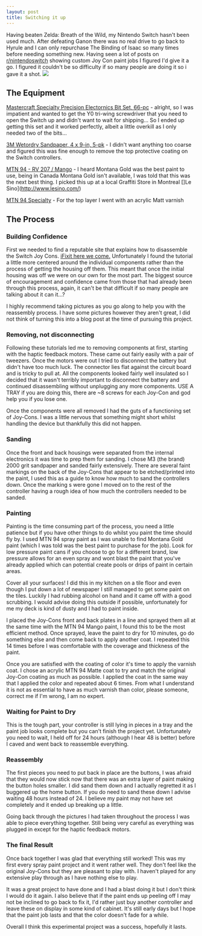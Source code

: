 ```yaml
---
layout: post
title: Switching it up
---
```

Having beaten Zelda: Breath of the Wild, my Nintendo Switch hasn't been used much. After defeating Ganon there was no real drive to go back to Hyrule and I can only repurchase The Binding of Isaac so many times before needing something new. Having seen a lot of posts on [r/nintendoswitch](http://reddit.com/r/nintendoswitch) showing custom Joy Con paint jobs I figured I'd give it a go. I figured it couldn't be so difficulty if so many people are doing it so i gave it a shot.
<img src="{{ site.baseurl }}assets/img/switch_full_view.jpg">

## The Equipment
[Mastercraft Specialty Precision Electornics Bit Set, 66-pc](http://www.canadiantire.ca/en/pdp/mastercraft-specialty-precision-electronics-bit-set-66-pc-0573624p.html) - alright, so I was impatient and wanted to get the Y0 tri-wing screwdriver that you need to open the Switch up and didn't want to wait for shipping... So I ended up getting this set and it worked perfectly, albeit a little overkill as I only needed two of the bits...

[3M Wetordry Sandpaper, 4 x 9-in, 5-pk](http://www.canadiantire.ca/en/pdp/3m-wetordry-sandpaper-4-x-9-in-5-pk-0475844p.html#srp) - I didn't want anything too coarse and figured this was fine enough to remove the top protective coating on the Switch controllers. 

[MTN 94 - RV 207 / Mango](http://www.mtncolors.com/product/mtn-94/) - I heard Montana Gold was the best paint to use, being in Canada Montana Gold isn't available, I was told that this was the next best thing. I picked this up at a local Graffiti Store in Montreal []Le Sino](http://www.lesino.com/)

[MTN 94 Specialty](http://www.montanacolors.com/webapp/spray?id=564) - For the top layer I went with an acrylic Matt varnish

## The Process
### Building Confidence
First we needed to find a reputable site that explains how to disassemble the Switch Joy Cons. [iFixit here we come.](https://www.ifixit.com/Teardown/Nintendo+Switch+Teardown/78263) Unfortunately I found the tutorial a little more centered around the individual components rather than the process of getting the housing off them. This meant that once the initial housing was off we were on our own for the most part. The biggest source of encouragement and confidence came from those that had already been through this process, again, it can't be that difficult if so many people are talking about it can it...? 

I highly recommend taking pictures as you go along to help you with the reassembly process. I have some pictures however they aren't great, I did not think of turning this into a blog post at the time of pursuing this project.

### Removing, not disconnecting
Following these tutorials led me to removing components at first, starting with the haptic feedback motors. These came out fairly easily with a pair of tweezers. Once the motors were out I tried to disconnect the battery but didn't have too much luck. The connector lies flat against the circuit board and is tricky to pull at. All the components looked fairly well insulated so I decided that it wasn't terribly important to disconnect the battery and continued disassembling without unplugging any more components. USE A TRAY if you are doing this, there are ~8 screws for each Joy-Con and god help you if you lose one. 

Once the components were all removed I had the guts of a functioning set of Joy-Cons. I was a little nervous that something might short whilst handling the device but thankfully this did not happen.

### Sanding
Once the front and back housings were separated from the internal electronics it was time to prep them for sanding. I chose M3 (the brand) 2000 grit sandpaper and sanded fairly extensively. There are several faint markings on the back of the Joy-Cons that appear to be etched/printed into the paint, I used this as a guide to know how much to sand the controllers down. Once the marking s were gone I moved on to the rest of the controller having a rough idea of how much the controllers needed to be sanded.

### Painting
Painting is the time consuming part of the process, you need a little patience but if you have other things to do whilst you paint the time should fly by. I used MTN 94 spray paint as I was unable to find Montana Gold paint (which I was told was the best paint to purchase for the job). Look for low pressure paint cans if you choose to go for a different brand, low pressure allows for an even spray and wont blast the paint that you've already applied which can potential create pools or drips of paint in certain areas. 

Cover all your surfaces! I did this in my kitchen on a tile floor and even though I put down a lot of newspaper I still managed to get some paint on the tiles. Luckily I had rubbing alcohol on hand and it came off with a good scrubbing. I would advise doing this outside if possible, unfortunately for me my deck is kind of dusty and I had to paint inside.

I placed the Joy-Cons front and back plates in a line and sprayed them all at the same time with the MTN 94 Mango paint, I found this to be the most efficient method. Once sprayed, leave the paint to dry for 10 minutes, go do something else and then come back to apply another coat. I repeated this 14 times before I was comfortable with the coverage and thickness of the paint.

Once you are satisfied with the coating of color it's time to apply the varnish coat. I chose an acrylic MTN 94 Matte coat to try and match the original Joy-Con coating as much as possible. I applied the coat in the same way that I applied the color and repeated about 6 times. From what I understand it is not as essential to have as much varnish than color, please someone, correct me if I'm wrong, I am no expert.

### Waiting for Paint to Dry
This is the tough part, your controller is still lying in pieces in a tray and the paint job looks complete but you can't finish the project yet. Unfortunately you need to wait, I held off for 24 hours (although I hear 48 is better) before I caved and went back to reassemble everything. 

### Reassembly
The first pieces you need to put back in place are the buttons, I was afraid that they would now stick now that there was an extra layer of paint making the button holes smaller. I did sand them down and I actually regretted it as I buggered up the home button. If you do need to sand these down I advise waiting 48 hours instead of 24. I believe my paint may not have set completely and it ended up breaking up a little. 

Going back through the pictures I had taken throughout the process I was able to piece everything together. Still being very careful as everything was plugged in except for the haptic feedback motors.

### The final Result
Once back together I was glad that everything still worked! This was my first every spray paint project and it went rather well. They don't feel like the original Joy-Cons but they are pleasant to play with. I haven't played for any extensive play through as I have nothing else to play.

It was a great project to have done and I had a blast doing it but I don't think I would do it again. I also believe that if the paint ends up peeling off I may not be inclined to go back to fix it, I'd rather just buy another controller and leave these on display in some kind of cabinet. It's still early days but I hope that the paint job lasts and that the color doesn't fade for a while. 

Overall I think this experimental project was a success, hopefully it lasts. 